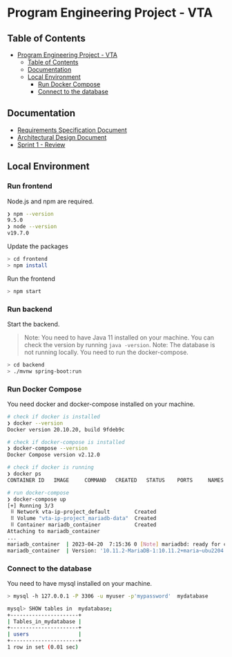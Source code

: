 # Program Engineering Project - VTA

## Table of Contents

- [Program Engineering Project - VTA](#program-engineering-project---vta)
  - [Table of Contents](#table-of-contents)
  - [Documentation](#documentation)
  - [Local Environment](#local-environment)
    - [Run Docker Compose](#run-docker-compose)
    - [Connect to the database](#connect-to-the-database)

## Documentation

- [Requirements Specification Document](documentation/Requirements%20Specification%20Document.md)
- [Architectural Design Document](documentation/Arhitectural%20Design%20Document.md)
- [Sprint 1 - Review](documentation/Sprint%201%20-%20Review.md)

## Local Environment

### Run frontend

Node.js and npm are required.

```bash
❯ npm --version     
9.5.0
❯ node --version
v19.7.0
```

Update the packages
```bash
> cd frontend
> npm install
```

Run the frontend
```bash
> npm start
```

### Run backend

Start the backend.
> Note: You need to have Java 11 installed on your machine. You can check the version by running `java -version`.
> Note: The database is not running locally. You need to run the docker-compose.

```bash
> cd backend
> ./mvnw spring-boot:run
```

### Run Docker Compose

You need docker and docker-compose installed on your machine.

```bash
# check if docker is installed
❯ docker --version
Docker version 20.10.20, build 9fdeb9c

# check if docker-compose is installed
❯ docker-compose --version
Docker Compose version v2.12.0

# check if docker is running
❯ docker ps
CONTAINER ID   IMAGE     COMMAND   CREATED   STATUS    PORTS     NAMES

# run docker-compose
❯ docker-compose up
[+] Running 3/3
 ⠿ Network vta-ip-project_default        Created                                                                                                                                                             0.2s
 ⠿ Volume "vta-ip-project_mariadb-data"  Created                                                                                                                                                             0.0s
 ⠿ Container mariadb_container           Created                                                                                                                                                             0.1s
Attaching to mariadb_container
...
mariadb_container  | 2023-04-20  7:15:36 0 [Note] mariadbd: ready for connections.
mariadb_container  | Version: '10.11.2-MariaDB-1:10.11.2+maria~ubu2204'  socket: '/run/mysqld/mysqld.sock'  port: 3306  mariadb.org binary distribution
```

### Connect to the database

You need to have mysql installed on your machine.

```bash
> mysql -h 127.0.0.1 -P 3306 -u myuser -p'mypassword'  mydatabase

mysql> SHOW tables in  mydatabase;
+----------------------+
| Tables_in_mydatabase |
+----------------------+
| users                |
+----------------------+
1 row in set (0.01 sec)
```
